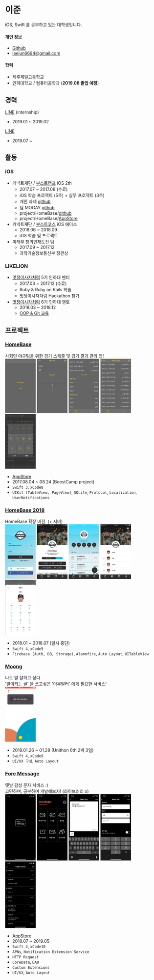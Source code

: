 # 이준

iOS, Swift 를 공부하고 있는 대학생입니다.

#### 개인 정보
- [Github](https://github.com/leejun6694)
- leejun6694@gmail.com

#### 학력
- 제주제일고등학교
- 인하대학교 / 컴퓨터공학과 (**2019.08 졸업 예정**)

## 경력
[LINE](https://linepluscorp.com/) (internship)
- 2019.01 ~ 2019.02

[LINE](https://linepluscorp.com/)
- 2019.07 ~

## 활동
### iOS
- 커넥트재단 / [부스트캠프](http://boostcamp.connect.or.kr/) iOS 2th
  - 2017.07 ~ 2017.08 (수료)
  - iOS 학습 프로젝트 (5주) + 실무 프로젝트 (3주)
  - 개인 과제 [github](https://github.com/leejun6694/BoostCamp_iOS_kooma)
  - 팀 MOGAY [github](https://github.com/leejun6694/BoostCamp_mogay)
  - project/HomeBase/[github](https://github.com/leejun6694/HomeBase)
  - project/HomeBase/[AppStore](https://itunes.apple.com/kr/app/homebase-for-baseball-team/id1279185667?l=en&mt=8)
- 커넥트재단 / [부스트코스](https://www.edwith.org/boostcourse-ios) iOS 에이스
  - 2018.06 ~ 2018.09
  - iOS 학습 및 프로젝트
- 미래부 창의인재도전 팀
  - 2017.09 ~ 2017.12
  - 과학기술정보통신부 장관상

### LIKELION
- [멋쟁이사자처럼](https://likelion.net/) 5기 인하대 멘티   
  - 2017.03 ~ 2017.12 (수료)
  - Ruby & Ruby on Rails 학습
  - 멋쟁이사자처럼 Hackathon 참가
- [멋쟁이사자처럼](https://likelion.net/) 6기 인하대 멘토  
  - 2018.03 ~ 2018.12
  - [OOP & Git 교육](https://slides.com/leejun6694)

## 프로젝트
### [HomeBase](https://github.com/leejun6694/HomeBase)
사회인 야구팀을 위한 경기 스케줄 및 경기 결과 관리 앱!  
<img src="images/HomeBase/team_register.png" width="100"> <img src="images/HomeBase/player_register.png" width="100"> <img src="images/HomeBase/main.png" width="100"> <img src="images/HomeBase/schedule.png" width="100"> <img src="images/HomeBase/player_record.png" width="100">
- [AppStore](https://apps.apple.com/kr/app/homebase-for-baseball-team/id1279185667)
- 2017.08.04 ~ 08.24 (BoostCamp project)
- `Swift 3`, `xCode8`
- `UIKit (TableView, PageView)`, `SQLite`, `Protocol`, `Localization`, `UserNotifications`

### [HomeBase 2018](https://github.com/leejun6694/HomeBase_iOS)
HomeBase 확장 버전. (+ 서버)  
<img src="images/HomeBase_2018/login.png" width="100"> <img src="images/HomeBase_2018/main_tabbar.png" width="100"> <img src="images/HomeBase_2018/main_schedule_tabbar.png" width="100"> <img src="images/HomeBase_2018/main_team_tabbar.png" width="100"> <img src="images/HomeBase_2018/main_record_batter.png" width="100">
- 2018.01 ~ 2018.07 (일시 중단)
- `Swift 4`, `xCode9`
- `Firebase (Auth, DB, Storage)`, `Alamofire`, `Auto Layout`, `UITableView`

### [Moong](https://github.com/leejun6694/MOONG_iOS)
나도 말 잘하고 싶다  
'말이되는 글' 을 쓰고싶은 '아무말러' 에게 필요한 서비스!  
<img src="images/Moong/sample.gif" width="100">
- 2018.01.26 ~ 01.28 (Unithon 6th 2박 3일)
- `Swift 4`, `xCode9`
- `UI/UX 구성`, `Auto Layout`

### [Fore Message](https://github.com/leejun6694/ForeMessage_iOS)
옛날 감성 문자 서비스 :)  
고민하며, 공부하며  개발해보자! (라이브러리 x)  
<img src="images/ForeMessage/launch_screen.jpg" width="100">
<img src="images/ForeMessage/main.jpg" width="100">
<img src="images/ForeMessage/message_write.jpg" width="100">
<img src="images/ForeMessage/message_send.jpg" width="100">
<img src="images/ForeMessage/receive_box.jpg" width="100">
- [AppStore](https://apps.apple.com/kr/app/foremessage/id1463129451)
- 2018.07 ~ 2019.05
- `Swift 4`, `xCode10`
- `APNs`, `Notification Extension Service`
- `HTTP Request`
- `CoreData`, `DAO`
- `Custom Extensions`
- `UI/UX`, `Auto Layout`

